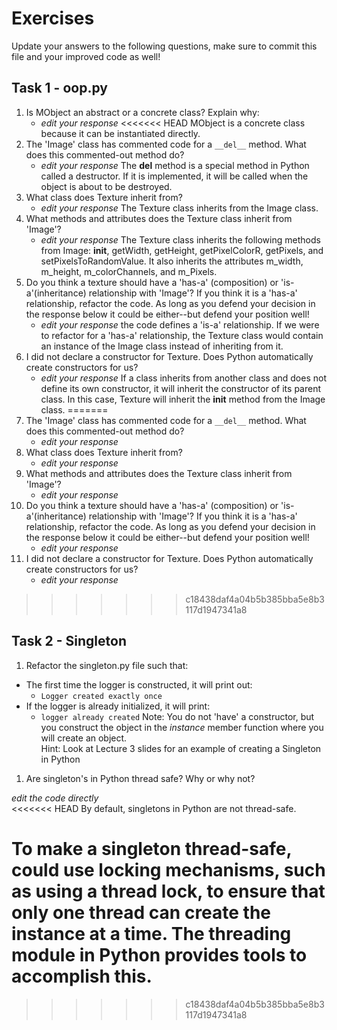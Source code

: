 # Exercises

Update your answers to the following questions, make sure to commit this file and your improved code as well!


## Task 1 - oop.py

1. Is MObject an abstract or a concrete class? Explain why:
	- *edit your response*
<<<<<<< HEAD
    MObject is a concrete class because it can be instantiated directly.
1. The 'Image' class has commented code for a `__del__` method. What does this commented-out method do?
	- *edit your response*
    The __del__ method is a special method in Python called a destructor. If it is implemented, it will be called when the object is about to be destroyed.
1. What class does Texture inherit from?
	- *edit your response*
    The Texture class inherits from the Image class.
1. What methods and attributes does the Texture class inherit from 'Image'? 
	- *edit your response*
    The Texture class inherits the following methods from Image: __init__, getWidth, getHeight, getPixelColorR, getPixels, and setPixelsToRandomValue. It also inherits the attributes m_width, m_height, m_colorChannels, and m_Pixels.
1. Do you think a texture should have a 'has-a' (composition) or 'is-a'(inheritance) relationship with 'Image'? If you think it is a 'has-a' relationship, refactor the code. As long as you defend your decision in the response below it could be either--but defend your position well!
	- *edit your response*
    the code defines a 'is-a' relationship.  If we were to refactor for a 'has-a' relationship, the Texture class would contain an instance of the Image class instead of inheriting from it.
1. I did not declare a constructor for Texture. Does Python automatically create constructors for us? 
	- *edit your response*
If a class inherits from another class and does not define its own constructor, it will inherit the constructor of its parent class.  In this case, Texture will inherit the __init__ method from the Image class.
=======
1. The 'Image' class has commented code for a `__del__` method. What does this commented-out method do?
	- *edit your response*
1. What class does Texture inherit from?
	- *edit your response*
1. What methods and attributes does the Texture class inherit from 'Image'? 
	- *edit your response*
1. Do you think a texture should have a 'has-a' (composition) or 'is-a'(inheritance) relationship with 'Image'? If you think it is a 'has-a' relationship, refactor the code. As long as you defend your decision in the response below it could be either--but defend your position well!
	- *edit your response*
1. I did not declare a constructor for Texture. Does Python automatically create constructors for us? 
	- *edit your response*

>>>>>>> c18438daf4a04b5b385bba5e8b3117d1947341a8
## Task 2 - Singleton

1. Refactor the singleton.py file such that:
  - The first time the logger is constructed, it will print out:
  	-  `Logger created exactly once`
  - If the logger is already initialized, it will print:
  	-  `logger already created`
Note: You do not 'have' a constructor, but you construct the object in the *instance* member function where you will create an object.  
Hint: Look at Lecture 3 slides for an example of creating a Singleton in Python

1. Are singleton's in Python thread safe? Why or why not?

*edit the code directly*  
<<<<<<< HEAD
  By default, singletons in Python are not thread-safe.

To make a singleton thread-safe, could use locking mechanisms, such as using a thread lock, to ensure that only one thread can create the instance at a time. The threading module in Python provides tools to accomplish this.
=======
  
>>>>>>> c18438daf4a04b5b385bba5e8b3117d1947341a8
